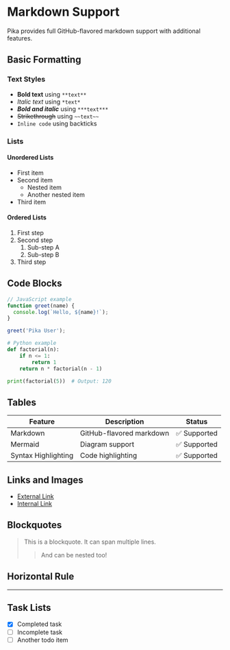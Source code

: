 # Markdown Support

Pika provides full GitHub-flavored markdown support with additional features.

## Basic Formatting

### Text Styles

- **Bold text** using `**text**`
- *Italic text* using `*text*`
- ***Bold and italic*** using `***text***`
- ~~Strikethrough~~ using `~~text~~`
- `Inline code` using backticks

### Lists

#### Unordered Lists
- First item
- Second item
  - Nested item
  - Another nested item
- Third item

#### Ordered Lists
1. First step
2. Second step
   1. Sub-step A
   2. Sub-step B
3. Third step

## Code Blocks

```javascript
// JavaScript example
function greet(name) {
  console.log(`Hello, ${name}!`);
}

greet('Pika User');
```

```python
# Python example
def factorial(n):
    if n <= 1:
        return 1
    return n * factorial(n - 1)

print(factorial(5))  # Output: 120
```

## Tables

| Feature | Description | Status |
|---------|-------------|--------|
| Markdown | GitHub-flavored markdown | ✅ Supported |
| Mermaid | Diagram support | ✅ Supported |
| Syntax Highlighting | Code highlighting | ✅ Supported |

## Links and Images

- [External Link](https://github.com/koinunopochi/pika)
- [Internal Link](../getting-started/installation.md)

## Blockquotes

> This is a blockquote.
> It can span multiple lines.
>
> > And can be nested too!

## Horizontal Rule

---

## Task Lists

- [x] Completed task
- [ ] Incomplete task
- [ ] Another todo item